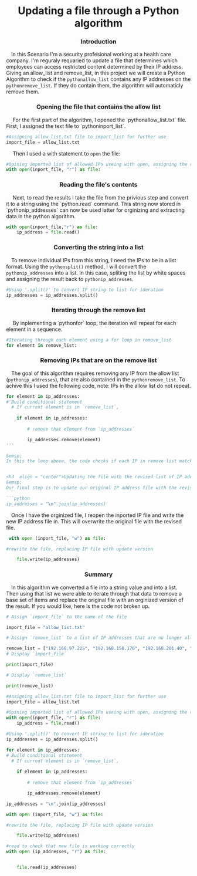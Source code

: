 
<h1 align = "center">Updating a file through a Python algorithm</h1>

<h3  align = "center"> Introduction</h3>

&emsp;In this Scenario I'm a security profesional working at a health care company. I'm reguraly requaried to update a file that determines which employees can access restricted content determined by their IP address. Giving an allow_list and remove_list, in this project we will create a Python Algorithm to check if the `pythonallow_list` contains any IP addresses on the `pythonremove_list`. If they do contain them, the algorithm will automaticly remove them.

<h3  align = "center">Opening the file that contains the allow list</h3>
&emsp;
For the first part of the algorithm, I opened the `pythonallow_list.txt` file. First, I assigned the text file to `pythoninport_list`.

```python
#Assigning allow_list.txt file to import_list for further use
import_file = allow_list.txt
```
&emsp;
Then I used a with statement to `open` the file:

```python
#Opining imported list of allowed IPs useing with open, assigning the read "r" result to file
with open(inport_file, "r") as file:
```
<h3  align = "center">Reading the file's contents</h3>
&emsp;
Next, to read the results I take the file from the privious step and convert it to a string using the `python.read` command. 
This string now stored in `pythonip_addresses` can now be used latter for orginizing and extracting data in the python algorithm.

```python
with open(inport_file,"r") as file:
    ip_address = file.read()
``` 

<h3  align = "center">Converting the string into a list</h3>

&emsp;To remove individual IPs from this string, I need the IPs to be in a list format. Using the `pythonsplit()` method, I will convert the `pythonip_addresses` into a list. In this case, spliting the list by white spaces and assigning the result back to `pythonip_addresses`.

```python
#Using '.split()' to convert IP string to list for ideration
ip_addresses = ip_addresses.split()
```

<h3  align = "center">Iterating through the remove list</h3>
&emsp; By inplementing a `pythonfor` loop, the iteration will repeat for each element in a sequence.

```python
#Iterating through each element using a for loop in remove_list
for element in remove_list:
```

<h3  align = "center">Removing IPs that are on the remove list</h3>

&emsp;The goal of this algorithm requires removing any IP from the allow list (`pythonip_addresses`), that are also contained in the `pythonremove_list`. To achive this I used the following code, note: IPs in the allow list do not repeat.

```python
for element in ip_addresses:
# Build conditional statement
  # If current element is in `remove_list`,
    
    if element in ip_addresses:
    
        # remove that element from `ip_addresses`

        ip_addresses.remove(element)
'''

&emsp;
In this the loop above, the code checks if each IP in remove list matches any ID in ip_addresses. If so, that ID is removed using `pythonip_addresses.remove(element)`.


<h3  align = "center">Updating the file with the revised list of IP addresses</h3>
&emsp;
Our final step is to update our original IP address file with the revised file. To do this first I use the `join` command to make the new file more readable by makeing each IP address appear on a new line ussing "\n".

```python
ip_addresses = "\n".join(ip_addresses)
```

&emsp;Once I have the orginized file, I reopen the inported IP file and write the new IP address file in. This will overwrite the original file with the revised file.

```python
 with open (inport_file, "w") as file:

#rewrite the file, replacing IP file with update version

    file.write(ip_addresses)
```


<h3 align = "center">Summary</h3>
&emsp;In this algorithm we converted a file into a string value and into a list. Then using that list we were able to iterate through that data to remove a base set of items and replace the original file with an orginized version of the result. If you would like, here is the code not broken up.


```python
# Assign `import_file` to the name of the file 

import_file = "allow_list.txt"

# Assign `remove_list` to a list of IP addresses that are no longer allowed to access restricted information. 

remove_list = ["192.168.97.225", "192.168.158.170", "192.168.201.40", "192.168.58.57"]
# Display `import_file`

print(import_file)

# Display `remove_list`

print(remove_list)

#Assigning allow_list.txt file to import_list for further use
import_file = allow_list.txt

#Opining imported list of allowed IPs useing with open, assigning the read "r" result to file
with open(inport_file, "r") as file:
    ip_address = file.read()   

#Using '.split()' to convert IP string to list for ideration
ip_addresses = ip_addresses.split()

for element in ip_addresses:
# Build conditional statement
  # If current element is in `remove_list`,
    
    if element in ip_addresses:
    
        # remove that element from `ip_addresses`

        ip_addresses.remove(element)

ip_addresses = "\n".join(ip_addresses)

with open (inport_file, "w") as file:

#rewrite the file, replacing IP file with update version

    file.write(ip_addresses)

#read to check that new file is working correctly
with open (ip_addresses, "r") as file:


    file.read(ip_addresses)
```
